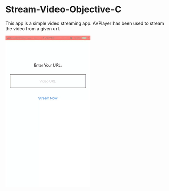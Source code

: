 # Stream-Video-Objective-C
This app is a simple video streaming app. AVPlayer has been used to stream the video from a given url.

![Demo](Demo/Demo.gif)
